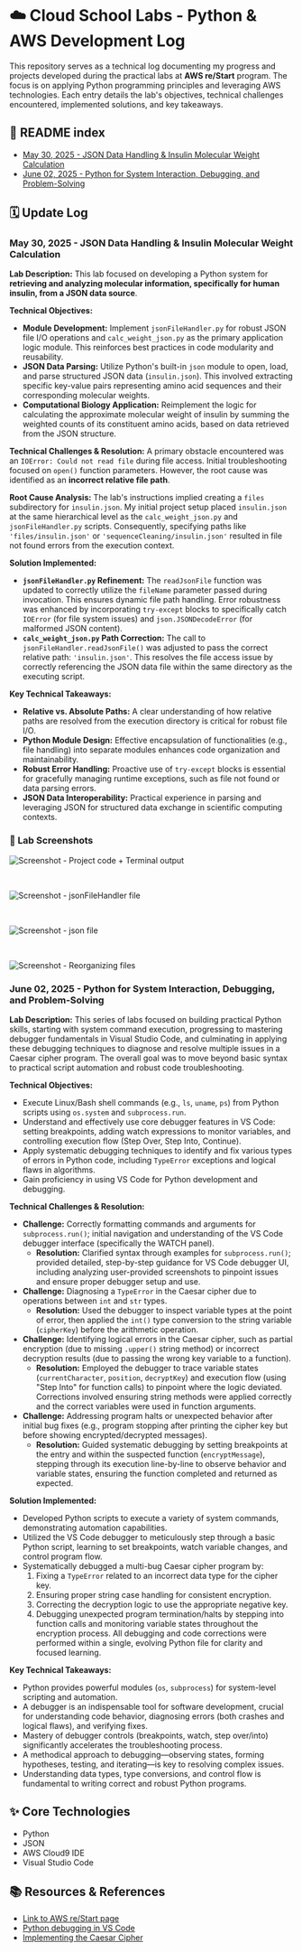 # ☁️ Cloud School Labs - Python & AWS Development Log

This repository serves as a technical log documenting my progress and projects developed during the practical labs at **AWS re/Start** program. The focus is on applying Python programming principles and leveraging AWS technologies. Each entry details the lab's objectives, technical challenges encountered, implemented solutions, and key takeaways.

## 🔗 README index

* [May 30, 2025 - JSON Data Handling & Insulin Molecular Weight Calculation](#may-30-2025---json-data-handling--insulin-molecular-weight-calculation)
* [June 02, 2025 - Python for System Interaction, Debugging, and Problem-Solving](#june-02-2025---python-for-system-interaction-debugging-and-problem-solving)

## 🗓️ Update Log

### May 30, 2025 - JSON Data Handling & Insulin Molecular Weight Calculation

**Lab Description:**
This lab focused on developing a Python system for **retrieving and analyzing molecular information, specifically for human insulin, from a JSON data source**.

**Technical Objectives:**
* **Module Development:** Implement `jsonFileHandler.py` for robust JSON file I/O operations and `calc_weight_json.py` as the primary application logic module. This reinforces best practices in code modularity and reusability.
* **JSON Data Parsing:** Utilize Python's built-in `json` module to open, load, and parse structured JSON data (`insulin.json`). This involved extracting specific key-value pairs representing amino acid sequences and their corresponding molecular weights.
* **Computational Biology Application:** Reimplement the logic for calculating the approximate molecular weight of insulin by summing the weighted counts of its constituent amino acids, based on data retrieved from the JSON structure.

**Technical Challenges & Resolution:**
A primary obstacle encountered was an `IOError: Could not read file` during file access. Initial troubleshooting focused on `open()` function parameters. However, the root cause was identified as an **incorrect relative file path**.

**Root Cause Analysis:**
The lab's instructions implied creating a `files` subdirectory for `insulin.json`. My initial project setup placed `insulin.json` at the same hierarchical level as the `calc_weight_json.py` and `jsonFileHandler.py` scripts. Consequently, specifying paths like `'files/insulin.json'` or `'sequenceCleaning/insulin.json'` resulted in file not found errors from the execution context.

**Solution Implemented:**
* **`jsonFileHandler.py` Refinement:** The `readJsonFile` function was updated to correctly utilize the `fileName` parameter passed during invocation. This ensures dynamic file path handling. Error robustness was enhanced by incorporating `try-except` blocks to specifically catch `IOError` (for file system issues) and `json.JSONDecodeError` (for malformed JSON content).
* **`calc_weight_json.py` Path Correction:** The call to `jsonFileHandler.readJsonFile()` was adjusted to pass the correct relative path: `'insulin.json'`. This resolves the file access issue by correctly referencing the JSON data file within the same directory as the executing script.

**Key Technical Takeaways:**
* **Relative vs. Absolute Paths:** A clear understanding of how relative paths are resolved from the execution directory is critical for robust file I/O.
* **Python Module Design:** Effective encapsulation of functionalities (e.g., file handling) into separate modules enhances code organization and maintainability.
* **Robust Error Handling:** Proactive use of `try-except` blocks is essential for gracefully managing runtime exceptions, such as file not found or data parsing errors.
* **JSON Data Interoperability:** Practical experience in parsing and leveraging JSON for structured data exchange in scientific computing contexts.

### 📸 Lab Screenshots

![Screenshot - Project code + Terminal output](/pythoncodes/aws-restart/myUpdates/images/300525-image(1).png)

<br>

![Screenshot - jsonFileHandler file](/pythoncodes/aws-restart/myUpdates/images/300525-image(2).png)

<br>

![Screenshot - json file](/pythoncodes/aws-restart/myUpdates/images/300525-image(3).png)

<br>

![Screenshot - Reorganizing files](/pythoncodes/aws-restart/myUpdates/images/reorganizing.png)

### June 02, 2025 - Python for System Interaction, Debugging, and Problem-Solving

**Lab Description:**
This series of labs focused on building practical Python skills, starting with system command execution, progressing to mastering debugger fundamentals in Visual Studio Code, and culminating in applying these debugging techniques to diagnose and resolve multiple issues in a Caesar cipher program. The overall goal was to move beyond basic syntax to practical script automation and robust code troubleshooting.

**Technical Objectives:**
* Execute Linux/Bash shell commands (e.g., `ls`, `uname`, `ps`) from Python scripts using `os.system` and `subprocess.run`.
* Understand and effectively use core debugger features in VS Code: setting breakpoints, adding watch expressions to monitor variables, and controlling execution flow (Step Over, Step Into, Continue).
* Apply systematic debugging techniques to identify and fix various types of errors in Python code, including `TypeError` exceptions and logical flaws in algorithms.
* Gain proficiency in using VS Code for Python development and debugging.

**Technical Challenges & Resolution:**
* **Challenge:** Correctly formatting commands and arguments for `subprocess.run()`; initial navigation and understanding of the VS Code debugger interface (specifically the WATCH panel).
    * **Resolution:** Clarified syntax through examples for `subprocess.run()`; provided detailed, step-by-step guidance for VS Code debugger UI, including analyzing user-provided screenshots to pinpoint issues and ensure proper debugger setup and use.
* **Challenge:** Diagnosing a `TypeError` in the Caesar cipher due to operations between `int` and `str` types.
    * **Resolution:** Used the debugger to inspect variable types at the point of error, then applied the `int()` type conversion to the string variable (`cipherKey`) before the arithmetic operation.
* **Challenge:** Identifying logical errors in the Caesar cipher, such as partial encryption (due to missing `.upper()` string method) or incorrect decryption results (due to passing the wrong key variable to a function).
    * **Resolution:** Employed the debugger to trace variable states (`currentCharacter`, `position`, `decryptKey`) and execution flow (using "Step Into" for function calls) to pinpoint where the logic deviated. Corrections involved ensuring string methods were applied correctly and the correct variables were used in function arguments.
* **Challenge:** Addressing program halts or unexpected behavior after initial bug fixes (e.g., program stopping after printing the cipher key but before showing encrypted/decrypted messages).
    * **Resolution:** Guided systematic debugging by setting breakpoints at the entry and within the suspected function (`encryptMessage`), stepping through its execution line-by-line to observe behavior and variable states, ensuring the function completed and returned as expected.

**Solution Implemented:**
* Developed Python scripts to execute a variety of system commands, demonstrating automation capabilities.
* Utilized the VS Code debugger to meticulously step through a basic Python script, learning to set breakpoints, watch variable changes, and control program flow.
* Systematically debugged a multi-bug Caesar cipher program by:
    1.  Fixing a `TypeError` related to an incorrect data type for the cipher key.
    2.  Ensuring proper string case handling for consistent encryption.
    3.  Correcting the decryption logic to use the appropriate negative key.
    4.  Debugging unexpected program termination/halts by stepping into function calls and monitoring variable states throughout the encryption process.
    All debugging and code corrections were performed within a single, evolving Python file for clarity and focused learning.

**Key Technical Takeaways:**
* Python provides powerful modules (`os`, `subprocess`) for system-level scripting and automation.
* A debugger is an indispensable tool for software development, crucial for understanding code behavior, diagnosing errors (both crashes and logical flaws), and verifying fixes.
* Mastery of debugger controls (breakpoints, watch, step over/into) significantly accelerates the troubleshooting process.
* A methodical approach to debugging—observing states, forming hypotheses, testing, and iterating—is key to resolving complex issues.
* Understanding data types, type conversions, and control flow is fundamental to writing correct and robust Python programs.


## ✨ Core Technologies

* Python
* JSON
* AWS Cloud9 IDE
* Visual Studio Code



## 📚 Resources & References

* [Link to AWS re/Start page](https://aws.amazon.com/pt/training/restart/)
* [Python debugging in VS Code](https://code.visualstudio.com/docs/python/debugging)
* [Implementing the Caesar Cipher](https://labex.io/pt/tutorials/python-implementing-caesar-cipher-encryption-302693)